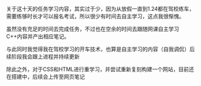关于这十天的任务学习内容，其实过于少，因为从放假一直到1.24都在驾校练车，需要练够时长才可以报名考试，所以很少有时间去自主学习，这点我很惭愧。

虽然没有充足的时间去完成任务，不过也在空余的时间去跟随网课自主学习C++内容并产出相应笔记。

与此同时我觉得我在驾校学习的开车技术，也算是自主学习的内容（自我调侃）后续阶段我会跟上进程并持续更新

除此之外，对于CSS和HTML进行重学习，并尝试重新复刻构建一个网站，目前还在搭建中，后续会上传至网页笔记

